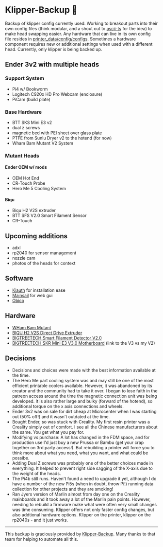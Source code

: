 # Klipper-Backup 💾 

Backup of klipper config currently used. Working to breakout parts into their own config files (think modular, and a shout out to [ascii-ts](https://github.com/ascii-ts/my-klipper-configs/tree/master/config) for the idea) to make head swapping easier.
Any hardware that can live in its own config file resides in [printer_data/config/configs](https://github.com/stephenfeather/klipper-backup/tree/main/printer_data/config/configs). Sometimes a hardware component requires new or additional settings when used with a different head. Currently, only klipper is being backed up. 

## Ender 3v2 with multiple heads

### Support System
- Pi4 w/ Bookworm
- Logitech C920x HD Pro Webcam (enclosure)
- PiCam (build plate)

### Base Hardware

- BTT SKS Mini E3 v2
- dual z screws
- magnetic bed with PEI sheet over glass plate
- PTFE from Sunlu Dryer v2 to the hotend (for now)
- Wham Bam Mutant V2 System

### Mutant Heads

#### Ender OEM w/ mods

- OEM Hot End
- CR-Touch Probe
- Hero Me 5 Cooling System

#### Biqu

- Biqu H2 V2S extruder
- BTT SFS V2.0 Smart Filament Sensor
- CR-Touch

## Upcoming additions

- adxl
- rp2040 for sensor management
- nozzle cam
- photos of the heads for context

## Software
- [Kiauth](https://github.com/dw-0/kiauh) for installation ease
- [Mainsail](https://docs.mainsail.xyz/) for web gui
- [Obico](https://www.obico.io/)

## Hardware
- [WHam Bam Mutant](https://www.whambamsystems.com/pages/mutant)
- [BIQU H2 V2S Direct Drive Extruder](https://amzn.to/42yuSOC)
- [BIGTREETECH Smart Filament Detector V2.0](https://amzn.to/4iXn8LP)
- [BIGTREETECH SKR Mini E3 V3.0 Motherboard](https://amzn.to/4j5VZqk) (link to the V3 vs my V2)

## Decisions
- Decisions and choices were made with the best information available at the time.
- The Hero Me part cooling system was and may still be one of the most efficient printable coolers available.  However, it was abandoned by its creator and the community had to take it over.  I began to lose faith in the patreon access around the time the magnetic connection unit was being developed. It is also rather large and bulky (forward of the hotend), so additional torque on the x axis connections and wheels.
- Ender 3v2 was on sale for dirt cheap at Microcenter when I was starting out (50% off!) and it wasn't outdated at the time.
- Bought Ender, so was stuck with Creality. My first resin printer was a Creality simply out of comfort. I see all the Chinese manufacturers about the same. You get what you pay for.
- Modifying vs purchase: A lot has changed in the FDM space, and for production use I'd just buy a new Prussa or Bambu (get your crap together on 3rd party access!). But rebuilding a printer will force you to think more about what you need, what you want, and what could be possibe.
- Adding Dual Z screws was probably one of the better choices made in everything.  It helped to prevent right side sagging of the X-axis due to the weight of the heads.
- The Pi4b still runs. Haven't found a need to upgrade it yet, although I do have a number of the new Pi5s (when in doubt, throw Pi!) running data collection for other projects and they are smoking!
- Ran Jyers version of Marlin almost from day one on the Creality mainboards and it took away a lot of the Marlin pain points.  However, needing to rebuild a firmware make what were often very small changes was time consuming.  Klipper offers not only faster config changes, but also addtional hardware options. Klipper on the printer, klipper on the rp2040s - and it just works.

 -----
 This backup is graciously provided by [Klipper-Backup](https://github.com/Staubgeborener/klipper-backup).
 Many thanks to that team for helping to automate all this.

